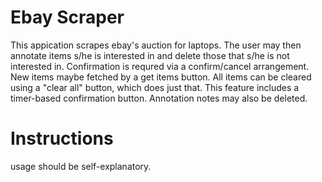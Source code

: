 # Ebay Scraper 

This appication scrapes ebay's auction for laptops.  The user may then annotate items s/he is interested in and delete those that s/he is not interested in.  Confirmation is requred via a confirm/cancel arrangement.  New items maybe fetched by a get items button.  All items can be cleared using a "clear all" button, which does just that.  This feature includes a timer-based confirmation button.   Annotation notes may also be deleted.  

# Instructions 

usage should be self-explanatory.  



